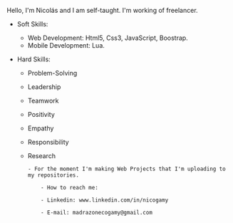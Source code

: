 Hello, I'm Nicolás and I am self-taught. I'm working of freelancer.

- Soft Skills:
    - Web Development: Html5, Css3, JavaScript, Boostrap.
    - Mobile Development: Lua.

- Hard Skills:
   - Problem-Solving
   - Leadership
   - Teamwork
   - Positivity
   - Empathy
   - Responsibility
   - Research
                                              
                                              
         - For the moment I'm making Web Projects that I'm uploading to my repositories.
             
             - How to reach me: 
             
             - Linkedin: www.linkedin.com/in/nicogamy

             - E-mail: madrazonecogamy@gmail.com
